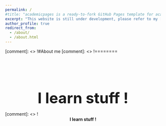 ```yaml
---
permalink: /
#title: "academicpages is a ready-to-fork GitHub Pages template for academic personal websites"
excerpt: "This website is still under development, please refer to my [CV](https://drive.google.com/file/d/12JKD9rXqWgb5lvdUH_phhRjg37r4Vnf9/view?usp=sharing) for more information about me"
author_profile: true
redirect_from: 
  - /about/
  - /about.html
---
```


[comment]: <> !#About me
[comment]: <> !========

<br/><br/><br/><br/><br/>
<p float="left" align="center"> 
<font size="+10"><b>I learn stuff !</b></font>
</p>
[comment]: <> !<center> <b>I learn stuff !</b> </center>
<br/><br/><br/><br/><br/>

